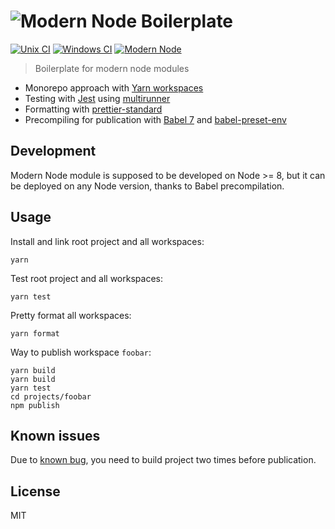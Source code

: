 # ![Modern Node Boilerplate](http://i.imgur.com/PqQAqwO.png)

[![Unix CI](https://img.shields.io/travis/sheerun/modern-node/master.svg)](https://travis-ci.org/sheerun/modern-node)
[![Windows CI](https://img.shields.io/appveyor/ci/sheerun/modern-node/master.svg)](https://ci.appveyor.com/project/sheerun/modern-node)
[![Modern Node](https://img.shields.io/badge/modern-node-9BB48F.svg)](https://github.com/sheerun/modern-node)

> Boilerplate for modern node modules

- Monorepo approach with [Yarn workspaces](https://yarnpkg.com/en/docs/workspaces)
- Testing with [Jest](https://facebook.github.io/jest/) using [multirunner](https://facebook.github.io/jest/blog/2017/05/06/jest-20-delightful-testing-multi-project-runner.html)
- Formatting with [prettier-standard](https://github.com/sheerun/prettier-standard)
- Precompiling for publication with [Babel 7](https://babeljs.io/) and [babel-preset-env](https://www.npmjs.com/package/babel-preset-env)

## Development

Modern Node module is supposed to be developed on Node >= 8, but it can be deployed on any Node version, thanks to Babel precompilation.

## Usage

Install and link root project and all workspaces:

```
yarn
```

Test root project and all workspaces:

```
yarn test
```

Pretty format all workspaces:

```
yarn format
```

Way to publish workspace `foobar`:

```
yarn build
yarn build
yarn test
cd projects/foobar
npm publish
```

## Known issues

Due to [known bug](https://github.com/babel/babel-preset-env/issues/433), you need to build project two times before publication.

## License

MIT
